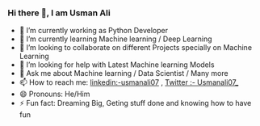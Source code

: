 ### Hi there 👋, I am Usman Ali

- 🔭 I’m currently working as Python Developer
- 🌱 I’m currently learning Machine learning / Deep Learning
- 👯 I’m looking to collaborate on different Projects specially on Machine Learning
- 🤔 I’m looking for help with Latest Machine learning Models 
- 💬 Ask me about Machine learning / Data Scientist / Many more
- 📫 How to reach me: [linkedin:-usmanali07](https://www.linkedin.com/in/usmanali07/) , [Twitter :- Usmanali07_](https://twitter.com/Usmanali07_)
- 😄 Pronouns: He/Him
- ⚡ Fun fact: Dreaming Big, Geting stuff done and knowing how to have fun



<img scr = "https://github-readme-stats.vercel.app/api?username=usmanali07&&show_icons=true&title_color=ffffff&icon_color=bb2acf&text_color=daf7dc&bg_color=151515">
